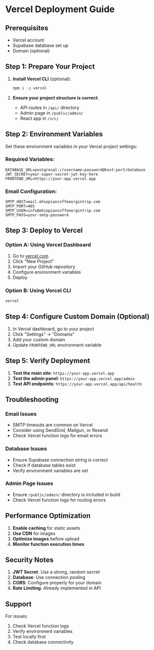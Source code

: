 # Vercel Deployment Guide

## Prerequisites

- Vercel account
- Supabase database set up
- Domain (optional)

## Step 1: Prepare Your Project

1. **Install Vercel CLI** (optional):

   ```bash
   npm i -g vercel
   ```

2. **Ensure your project structure is correct**:
   - API routes in `/api/` directory
   - Admin page in `/public/admin/`
   - React app in `/src/`

## Step 2: Environment Variables

Set these environment variables in your Vercel project settings:

### Required Variables:

```
DATABASE_URL=postgresql://username:password@host:port/database
JWT_SECRET=your-super-secret-jwt-key-here
FRONTEND_URL=https://your-app.vercel.app
```

### Email Configuration:

```
SMTP_HOST=mail.ehiopiancoffeeorgintrip.com
SMTP_PORT=465
SMTP_USER=info@ehiopiancoffeeorgintrip.com
SMTP_PASS=your-smtp-password
```

## Step 3: Deploy to Vercel

### Option A: Using Vercel Dashboard

1. Go to [vercel.com](https://vercel.com)
2. Click "New Project"
3. Import your GitHub repository
4. Configure environment variables
5. Deploy

### Option B: Using Vercel CLI

```bash
vercel
```

## Step 4: Configure Custom Domain (Optional)

1. In Vercel dashboard, go to your project
2. Click "Settings" → "Domains"
3. Add your custom domain
4. Update `FRONTEND_URL` environment variable

## Step 5: Verify Deployment

1. **Test the main site**: `https://your-app.vercel.app`
2. **Test the admin panel**: `https://your-app.vercel.app/admin`
3. **Test API endpoints**: `https://your-app.vercel.app/api/health`

## Troubleshooting

### Email Issues

- SMTP timeouts are common on Vercel
- Consider using SendGrid, Mailgun, or Resend
- Check Vercel function logs for email errors

### Database Issues

- Ensure Supabase connection string is correct
- Check if database tables exist
- Verify environment variables are set

### Admin Page Issues

- Ensure `/public/admin/` directory is included in build
- Check Vercel function logs for routing errors

## Performance Optimization

1. **Enable caching** for static assets
2. **Use CDN** for images
3. **Optimize images** before upload
4. **Monitor function execution times**

## Security Notes

1. **JWT Secret**: Use a strong, random secret
2. **Database**: Use connection pooling
3. **CORS**: Configure properly for your domain
4. **Rate Limiting**: Already implemented in API

## Support

For issues:

1. Check Vercel function logs
2. Verify environment variables
3. Test locally first
4. Check database connectivity
